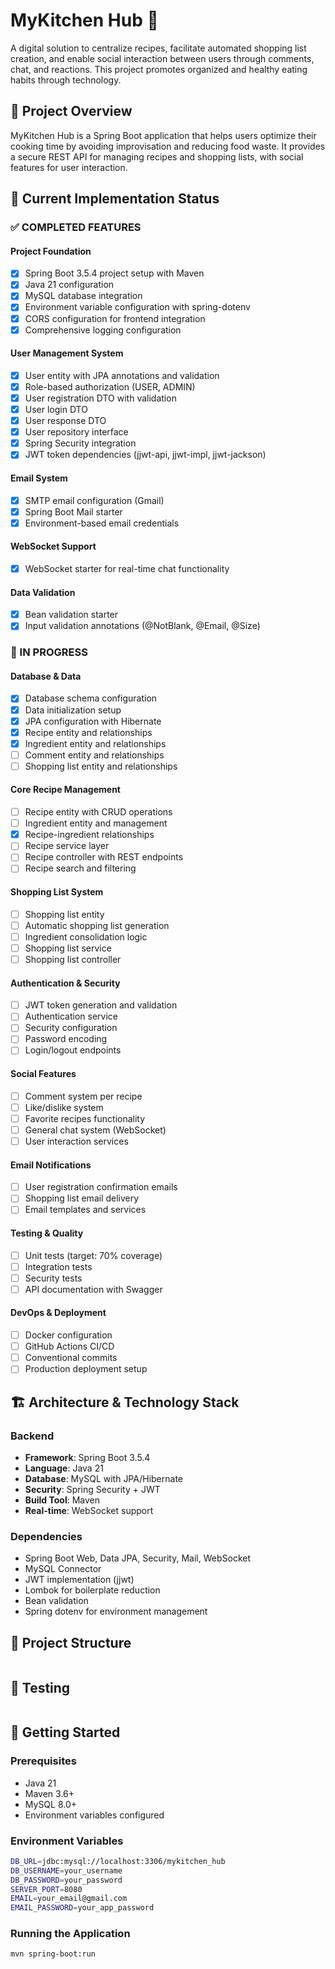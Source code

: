 # MyKitchen Hub 🍳

A digital solution to centralize recipes, facilitate automated shopping list creation, and enable social interaction between users through comments, chat, and reactions. This project promotes organized and healthy eating habits through technology.

## 🎯 Project Overview

MyKitchen Hub is a Spring Boot application that helps users optimize their cooking time by avoiding improvisation and reducing food waste. It provides a secure REST API for managing recipes and shopping lists, with social features for user interaction.

## 🚀 Current Implementation Status

### ✅ **COMPLETED FEATURES**

#### **Project Foundation**

- [x] Spring Boot 3.5.4 project setup with Maven
- [x] Java 21 configuration
- [x] MySQL database integration
- [x] Environment variable configuration with spring-dotenv
- [x] CORS configuration for frontend integration
- [x] Comprehensive logging configuration

#### **User Management System**

- [x] User entity with JPA annotations and validation
- [x] Role-based authorization (USER, ADMIN)
- [x] User registration DTO with validation
- [x] User login DTO
- [x] User response DTO
- [x] User repository interface
- [x] Spring Security integration
- [x] JWT token dependencies (jjwt-api, jjwt-impl, jjwt-jackson)

#### **Email System**

- [x] SMTP email configuration (Gmail)
- [x] Spring Boot Mail starter
- [x] Environment-based email credentials

#### **WebSocket Support**

- [x] WebSocket starter for real-time chat functionality

#### **Data Validation**

- [x] Bean validation starter
- [x] Input validation annotations (@NotBlank, @Email, @Size)

### 🔄 IN PROGRESS

#### **Database & Data**

- [x] Database schema configuration
- [x] Data initialization setup
- [x] JPA configuration with Hibernate
- [x] Recipe entity and relationships
- [x] Ingredient entity and relationships
- [ ] Comment entity and relationships
- [ ] Shopping list entity and relationships

#### **Core Recipe Management**

- [ ] Recipe entity with CRUD operations
- [ ] Ingredient entity and management
- [x] Recipe-ingredient relationships
- [ ] Recipe service layer
- [ ] Recipe controller with REST endpoints
- [ ] Recipe search and filtering

#### **Shopping List System**

- [ ] Shopping list entity
- [ ] Automatic shopping list generation
- [ ] Ingredient consolidation logic
- [ ] Shopping list service
- [ ] Shopping list controller

#### **Authentication & Security**

- [ ] JWT token generation and validation
- [ ] Authentication service
- [ ] Security configuration
- [ ] Password encoding
- [ ] Login/logout endpoints

#### **Social Features**

- [ ] Comment system per recipe
- [ ] Like/dislike system
- [ ] Favorite recipes functionality
- [ ] General chat system (WebSocket)
- [ ] User interaction services

#### **Email Notifications**

- [ ] User registration confirmation emails
- [ ] Shopping list email delivery
- [ ] Email templates and services

#### **Testing & Quality**

- [ ] Unit tests (target: 70% coverage)
- [ ] Integration tests
- [ ] Security tests
- [ ] API documentation with Swagger

#### **DevOps & Deployment**

- [ ] Docker configuration
- [ ] GitHub Actions CI/CD
- [ ] Conventional commits
- [ ] Production deployment setup

## 🏗️ **Architecture & Technology Stack**

### **Backend**

- **Framework**: Spring Boot 3.5.4
- **Language**: Java 21
- **Database**: MySQL with JPA/Hibernate
- **Security**: Spring Security + JWT
- **Build Tool**: Maven
- **Real-time**: WebSocket support

### **Dependencies**

- Spring Boot Web, Data JPA, Security, Mail, WebSocket
- MySQL Connector
- JWT implementation (jjwt)
- Lombok for boilerplate reduction
- Bean validation
- Spring dotenv for environment management

## 📁 **Project Structure**

```

```

## 🧪 **Testing**

```

```

## 🚀 **Getting Started**

### **Prerequisites**

- Java 21
- Maven 3.6+
- MySQL 8.0+
- Environment variables configured

### **Environment Variables**

```bash
DB_URL=jdbc:mysql://localhost:3306/mykitchen_hub
DB_USERNAME=your_username
DB_PASSWORD=your_password
SERVER_PORT=8080
EMAIL=your_email@gmail.com
EMAIL_PASSWORD=your_app_password
```

### **Running the Application**

```bash
mvn spring-boot:run
```
